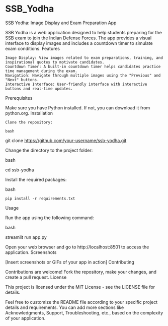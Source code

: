 # SSB_Yodha
SSB Yodha: Image Display and Exam Preparation App

SSB Yodha is a web application designed to help students preparing for the SSB exam to join the Indian Defense Forces. The app provides a visual interface to display images and includes a countdown timer to simulate exam conditions.
Features

    Image Display: View images related to exam preparations, training, and inspirational quotes to motivate candidates.
    Countdown Timer: A built-in countdown timer helps candidates practice time management during the exam.
    Navigation: Navigate through multiple images using the "Previous" and "Next" buttons.
    Interactive Interface: User-friendly interface with interactive buttons and real-time updates.

Prerequisites

Make sure you have Python installed. If not, you can download it from python.org.
Installation

    Clone the repository:

    bash

git clone https://github.com/your-username/ssb-yodha.git

Change the directory to the project folder:

bash

cd ssb-yodha

Install the required packages:

bash

    pip install -r requirements.txt

Usage

Run the app using the following command:

bash

streamlit run app.py

Open your web browser and go to http://localhost:8501 to access the application.
Screenshots

[Insert screenshots or GIFs of your app in action]
Contributing

Contributions are welcome! Fork the repository, make your changes, and create a pull request.
License

This project is licensed under the MIT License - see the LICENSE file for details.

Feel free to customize the README file according to your specific project details and requirements. You can add more sections like Acknowledgments, Support, Troubleshooting, etc., based on the complexity of your application.
